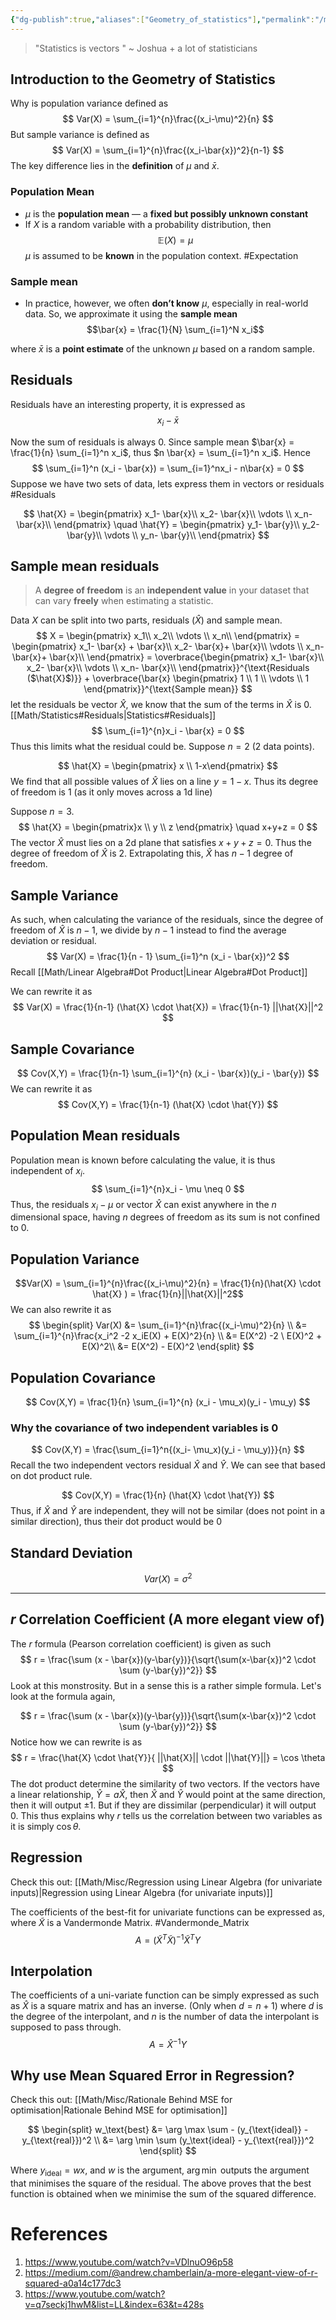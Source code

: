```yaml
---
{"dg-publish":true,"aliases":["Geometry_of_statistics"],"permalink":"/math/statistics/","dgPassFrontmatter":true,"noteIcon":""}
---
```


> "Statistics is vectors " ~ Joshua + a lot of statisticians 

## Introduction to the Geometry of Statistics

Why is population variance defined as
$$
Var(X) = \sum_{i=1}^{n}\frac{(x_i-\mu)^2}{n}
$$
But sample variance is defined as
$$
Var(X) = \sum_{i=1}^{n}\frac{(x_i-\bar{x})^2}{n-1}
$$
The key difference lies in the **definition** of $\mu$ and $\bar{x}$. 

### Population Mean
- $\mu$ is the **population mean** — a **fixed but possibly unknown constant**
- If $X$ is a random variable with a probability distribution, then
$$
\mathbb{E}(X) = \mu
$$
$\mu$ is assumed to be **known** in the population context. #Expectation 

### Sample mean
- In practice, however, we often **don’t know** $\mu$, especially in real-world data. So, we approximate it using the **sample mean**
$$\bar{x} = \frac{1}{N} \sum_{i=1}^N x_i$$

where $\bar{x}$ is a **point estimate** of the unknown $\mu$ based on a random sample.

## Residuals

Residuals have an interesting property, it is expressed as 
$$
x_i - \bar{x}
$$

Now the sum of residuals is always $0$.
Since sample mean $\bar{x} = \frac{1}{n} \sum_{i=1}^n x_i$, thus $n \bar{x} = \sum_{i=1}^n x_i$. Hence
$$
\sum_{i=1}^n (x_i - \bar{x}) = \sum_{i=1}^nx_i - n\bar{x} = 0
$$
Suppose we have two sets of data, lets express them in vectors or residuals #Residuals

$$
\hat{X} = 
\begin{pmatrix}
x_1- \bar{x}\\
x_2- \bar{x}\\
\vdots \\
x_n- \bar{x}\\
\end{pmatrix}
\quad 
\hat{Y} = 
\begin{pmatrix}
y_1- \bar{y}\\
y_2- \bar{y}\\
\vdots \\
y_n- \bar{y}\\
\end{pmatrix}
$$

## Sample mean residuals

> A **degree of freedom** is an **independent value** in your dataset that can vary **freely** when estimating a statistic.

Data $X$ can be split into two parts, residuals $(\hat{X})$ and sample mean.
$$
X = \begin{pmatrix}
x_1\\
x_2\\
\vdots \\
x_n\\
\end{pmatrix} = 
\begin{pmatrix}
x_1- \bar{x} + \bar{x}\\
x_2- \bar{x}+ \bar{x}\\
\vdots \\
x_n- \bar{x}+ \bar{x}\\
\end{pmatrix}
= \overbrace{\begin{pmatrix}
x_1- \bar{x}\\
x_2- \bar{x}\\
\vdots \\
x_n- \bar{x}\\
\end{pmatrix}}^{\text{Residuals ($\hat{X}$)}}   + \overbrace{\bar{x} \begin{pmatrix}
1 \\
1 \\
\vdots \\
1
\end{pmatrix}}^{\text{Sample mean}}
$$
let the residuals be vector $\hat{X}$, we know that the sum of the terms in $\hat{X}$ is $0$. [[Math/Statistics#Residuals\|Statistics#Residuals]]
$$
\sum_{i=1}^{n}x_i - \bar{x} = 0
$$
Thus this limits what the residual could be. Suppose $n=2$ (2 data points). 

$$
\hat{X} = \begin{pmatrix} x \\ 1-x\end{pmatrix}
$$
We find that all possible values of $\hat{X}$ lies on a line $y = 1-x$. Thus its degree of freedom is 1 (as it only moves across a 1d line)

Suppose $n=3$. 
$$
\hat{X} = \begin{pmatrix}x \\ y \\ z \end{pmatrix} \quad x+y+z = 0
$$
The vector $\hat{X}$ must lies on a 2d plane that satisfies $x+y+z = 0$. Thus the degree of freedom of $\hat{X}$ is 2. Extrapolating this, $\hat{X}$  has  $n-1$ degree of freedom.

## Sample Variance
As such, when calculating the variance of the residuals, since the degree of freedom of $\hat{X}$ is $n-1$, we divide by $n-1$ instead to find the average deviation or residual.
$$
Var(X) = \frac{1}{n - 1} \sum_{i=1}^n (x_i - \bar{x})^2
$$
Recall [[Math/Linear Algebra#Dot Product\|Linear Algebra#Dot Product]]

We can rewrite it as 
$$
Var(X) = \frac{1}{n-1} (\hat{X} \cdot \hat{X}) = \frac{1}{n-1} ||\hat{X}||^2
$$
## Sample Covariance
$$
Cov(X,Y) = \frac{1}{n-1} \sum_{i=1}^{n} (x_i - \bar{x})(y_i - \bar{y})
$$
We can rewrite it as
$$
Cov(X,Y) = \frac{1}{n-1} (\hat{X} \cdot \hat{Y})
$$
## Population Mean residuals

Population mean is known before calculating the value, it is thus independent of $x_i$.
$$
\sum_{i=1}^{n}x_i - \mu \neq 0
$$
Thus, the residuals $x_i - \mu$  or vector $\hat{X}$ can exist anywhere in the $n$ dimensional space, having $n$ degrees of freedom as its sum is not confined to $0$.

## Population Variance
$$Var(X) = \sum_{i=1}^{n}\frac{(x_i-\mu)^2}{n} = \frac{1}{n}(\hat{X} \cdot \hat{X} ) = \frac{1}{n}||\hat{X}||^2$$
We can also rewrite it as
$$
\begin{split}
Var(X) &= \sum_{i=1}^{n}\frac{(x_i-\mu)^2}{n} \\
&=  \sum_{i=1}^{n}\frac{x_i^2 -2 x_iE(X) + E(X)^2}{n} \\
&= E(X^2) -2  \ E(X)^2 + E(X)^2\\
&= E(X^2) - E(X)^2
\end{split}
$$
## Population Covariance
$$
Cov(X,Y) = \frac{1}{n} \sum_{i=1}^{n} (x_i - \mu_x)(y_i - \mu_y)
$$
### Why the covariance of two independent variables is 0

$$
Cov(X,Y) = \frac{\sum_{i=1}^n{(x_i- \mu_x)(y_i - \mu_y)}}{n}
$$
Recall the two independent vectors residual $\hat{X}$ and $\hat{Y}$. We can see that based on dot product rule.

$$
Cov(X,Y) = \frac{1}{n} (\hat{X} \cdot \hat{Y})
$$
Thus, if $\hat{X}$ and $\hat{Y}$ are independent, they will not be similar (does not point in a similar direction), thus their dot product would be $0$

## Standard Deviation
$$
Var(X) = \sigma^2
$$

---



## $r$ Correlation Coefficient  (A more elegant view of)

The $r$ formula (Pearson correlation coefficient) is given as such
$$
r = \frac{\sum (x - \bar{x})(y-\bar{y})}{\sqrt{\sum(x-\bar{x})^2 \cdot \sum (y-\bar{y})^2}}
$$
Look at this monstrosity. But in a sense this is a rather simple formula. 
Let's look at the formula again,

$$
r = \frac{\sum (x - \bar{x})(y-\bar{y})}{\sqrt{\sum(x-\bar{x})^2 \cdot \sum (y-\bar{y})^2}}
$$
Notice how we can rewrite is as
$$
r = \frac{\hat{X} \cdot \hat{Y}}{ ||\hat{X}|| \cdot ||\hat{Y}||} = \cos \theta
$$
The dot product determine the similarity of two vectors. If the vectors have a linear relationship, $\hat{Y} = a \hat{X}$, then $\hat{X}$ and $\hat{Y}$ would point at the same direction, then it will output $\pm1$. But if they are dissimilar (perpendicular) it will output $0$. This thus explains why $r$ tells us the correlation between two variables as it is simply $\cos \theta$. 

## Regression

Check this out: [[Math/Misc/Regression using Linear Algebra (for univariate inputs)\|Regression using Linear Algebra (for univariate inputs)]]

The coefficients of the best-fit for univariate functions can be expressed as, where $\tilde{X}$ is a Vandermonde Matrix. #Vandermonde_Matrix 
$$
A = (\tilde{X}^T\tilde{X})^{-1}\tilde{X}^T Y
$$
## Interpolation

The coefficients of a uni-variate function can be simply expressed as such as $\hat{X}$ is a square matrix and has an inverse.  (Only when $d = n+1$) where $d$ is the degree of the interpolant, and $n$ is the number of data the interpolant is supposed to pass through.
$$
A = \hat{X}^{-1} Y
$$

## Why use Mean Squared Error in Regression?

Check this out: [[Math/Misc/Rationale Behind MSE for optimisation\|Rationale Behind MSE for optimisation]] 


$$
\begin{split}
w_\text{best} &= \arg \max \sum -  (y_{\text{ideal}} - y_{\text{real}})^2 \\
&= \arg \min \sum (y_\text{ideal} - y_{\text{real}})^2
\end{split}
$$

Where $y_{\text{ideal}} = wx$, and $w$ is the argument, $\arg \min$ outputs the argument that minimises the square of the residual. The above proves that the best function is obtained when we minimise the sum of the squared difference.

# References
1. https://www.youtube.com/watch?v=VDlnuO96p58
2. https://medium.com/@andrew.chamberlain/a-more-elegant-view-of-r-squared-a0a14c177dc3
3. https://www.youtube.com/watch?v=q7seckj1hwM&list=LL&index=63&t=428s